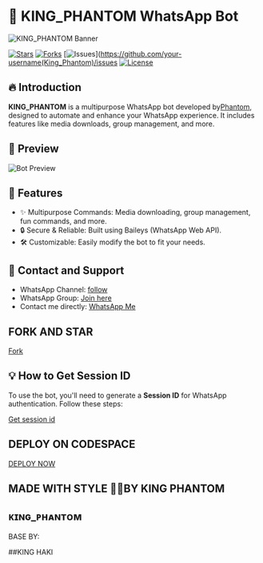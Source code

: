 # 👑 KING_PHANTOM WhatsApp Bot

![KING_PHANTOM Banner](https://files.catbox.moe/5zxe1k.jpg)

[![Stars](https://img.shields.io/github/stars/your-username/King_Phantom?style=for-the-badge)](https://github.com/your-username/King_Phantom/stargazers)
[![Forks](https://img.shields.io/github/forks/your-username/King_Phantom?style=for-the-badge)](https://github.com/your-username/King_Phantom/network/members)
[![Issues](https://img.shields.io/github/issues/your-username/King_Phantom?style=for-the-badge)](https://github.com/your-username(King_Phantom)/issues
[![License](https://img.shields.io/github/license/your-username/King_Phantom?style=for-the-badge)](LICENSE)

## 🔥 Introduction

**KING_PHANTOM** is a multipurpose WhatsApp bot developed by[Phantom](https://Phantom_kin.kg), designed to automate and enhance your WhatsApp experience. It includes features like media downloads, group management, and more.

## 📸 Preview

![Bot Preview](https://files.catbox.moe/5zxe1k.jpg)

## 🚀 Features

- ✨ Multipurpose Commands: Media downloading, group management, fun commands, and more.
- 🔒 Secure & Reliable: Built using Baileys (WhatsApp Web API).
- 🛠️ Customizable: Easily modify the bot to fit your needs.

## 💬 Contact and Support

- WhatsApp Channel: [follow]([https://whatsapp.com/channel/0029VaoLotu42DchJmXKBN3L])
- WhatsApp Group: [Join here]([https://chat.whatsapp.com/JDOdMYxJCSy1DsuPRmxenu])
- Contact me directly: [WhatsApp Me](https://wa.me//+27748255848)


## FORK AND STAR
<a href = "https://github.com/Phantom-kin/King_Phantom/fork">Fork</a>




## 💡 How to Get Session ID

To use the bot, you'll need to generate a **Session ID** for WhatsApp authentication. Follow these steps:

<a href = "https://king-phantom.onrender.com/pair">Get session id</a>

## DEPLOY ON CODESPACE 
<a href = "https://github.com/Phantom-kin/King_Phantom/codespaces/new">DEPLOY NOW</a>

## MADE WITH STYLE 🤏😎BY KING PHANTOM 

## ᴋɪɴɢ_ᴘʜᴀɴᴛᴏᴍ

BASE BY:

##KING HAKI
